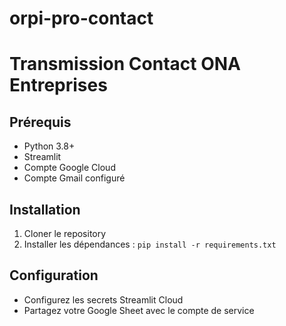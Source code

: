 # orpi-pro-contact

# Transmission Contact ONA Entreprises

## Prérequis
- Python 3.8+
- Streamlit
- Compte Google Cloud
- Compte Gmail configuré

## Installation
1. Cloner le repository
2. Installer les dépendances : `pip install -r requirements.txt`

## Configuration
- Configurez les secrets Streamlit Cloud
- Partagez votre Google Sheet avec le compte de service
